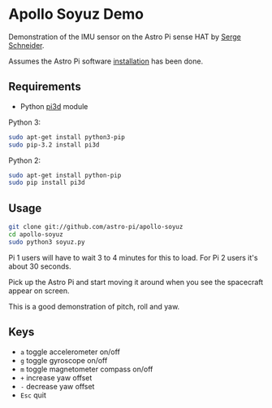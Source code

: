 # Apollo Soyuz Demo

Demonstration of the IMU sensor on the Astro Pi sense HAT by [Serge Schneider](https://github.com/XECDesign).

Assumes the Astro Pi software [installation](https://github.com/astro-pi/astro-pi-hat/blob/master/README.rst) has been done.

## Requirements

- Python [pi3d](https://pypi.python.org/pypi/pi3d) module

Python 3:

```bash
sudo apt-get install python3-pip
sudo pip-3.2 install pi3d
```

Python 2:

```bash
sudo apt-get install python-pip
sudo pip install pi3d
```

## Usage

```bash
git clone git://github.com/astro-pi/apollo-soyuz
cd apollo-soyuz
sudo python3 soyuz.py
```

Pi 1 users will have to wait 3 to 4 minutes for this to load. For Pi 2 users it's about 30 seconds.

Pick up the Astro Pi and start moving it around when you see the spacecraft appear on screen.

This is a good demonstration of pitch, roll and yaw.

## Keys

- `a` toggle accelerometer on/off
- `g` toggle gyroscope on/off
- `m` toggle magnetometer compass on/off
- `+` increase yaw offset
- `-` decrease yaw offset
- `Esc` quit
